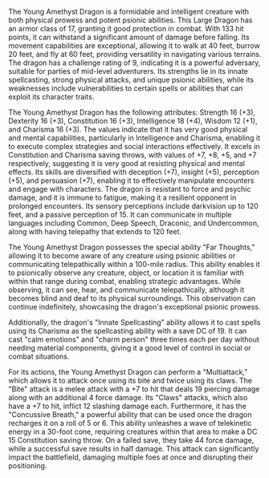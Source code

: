 The Young Amethyst Dragon is a formidable and intelligent creature with both physical prowess and potent psionic abilities. This Large Dragon has an armor class of 17, granting it good protection in combat. With 133 hit points, it can withstand a significant amount of damage before falling. Its movement capabilities are exceptional, allowing it to walk at 40 feet, burrow 20 feet, and fly at 60 feet, providing versatility in navigating various terrains. The dragon has a challenge rating of 9, indicating it is a powerful adversary, suitable for parties of mid-level adventurers. Its strengths lie in its innate spellcasting, strong physical attacks, and unique psionic abilities, while its weaknesses include vulnerabilities to certain spells or abilities that can exploit its character traits. 

The Young Amethyst Dragon has the following attributes: Strength 16 (+3), Dexterity 16 (+3), Constitution 16 (+3), Intelligence 18 (+4), Wisdom 12 (+1), and Charisma 16 (+3). The values indicate that it has very good physical and mental capabilities, particularly in Intelligence and Charisma, enabling it to execute complex strategies and social interactions effectively. It excels in Constitution and Charisma saving throws, with values of +7, +8, +5, and +7 respectively, suggesting it is very good at resisting physical and mental effects. Its skills are diversified with deception (+7), insight (+5), perception (+5), and persuasion (+7), enabling it to effectively manipulate encounters and engage with characters. The dragon is resistant to force and psychic damage, and it is immune to fatigue, making it a resilient opponent in prolonged encounters. Its sensory perceptions include darkvision up to 120 feet, and a passive perception of 15. It can communicate in multiple languages including Common, Deep Speech, Draconic, and Undercommon, along with having telepathy that extends to 120 feet.

The Young Amethyst Dragon possesses the special ability "Far Thoughts," allowing it to become aware of any creature using psionic abilities or communicating telepathically within a 100-mile radius. This ability enables it to psionically observe any creature, object, or location it is familiar with within that range during combat, enabling strategic advantages. While observing, it can see, hear, and communicate telepathically, although it becomes blind and deaf to its physical surroundings. This observation can continue indefinitely, showcasing the dragon's exceptional psionic prowess. 

Additionally, the dragon's "Innate Spellcasting" ability allows it to cast spells using its Charisma as the spellcasting ability with a save DC of 19. It can cast "calm emotions" and "charm person" three times each per day without needing material components, giving it a good level of control in social or combat situations.

For its actions, the Young Amethyst Dragon can perform a "Multiattack," which allows it to attack once using its bite and twice using its claws. The "Bite" attack is a melee attack with a +7 to hit that deals 19 piercing damage along with an additional 4 force damage. Its "Claws" attacks, which also have a +7 to hit, inflict 12 slashing damage each. Furthermore, it has the "Concussive Breath," a powerful ability that can be used once the dragon recharges it on a roll of 5 or 6. This ability unleashes a wave of telekinetic energy in a 30-foot cone, requiring creatures within that area to make a DC 15 Constitution saving throw. On a failed save, they take 44 force damage, while a successful save results in half damage. This attack can significantly impact the battlefield, damaging multiple foes at once and disrupting their positioning.